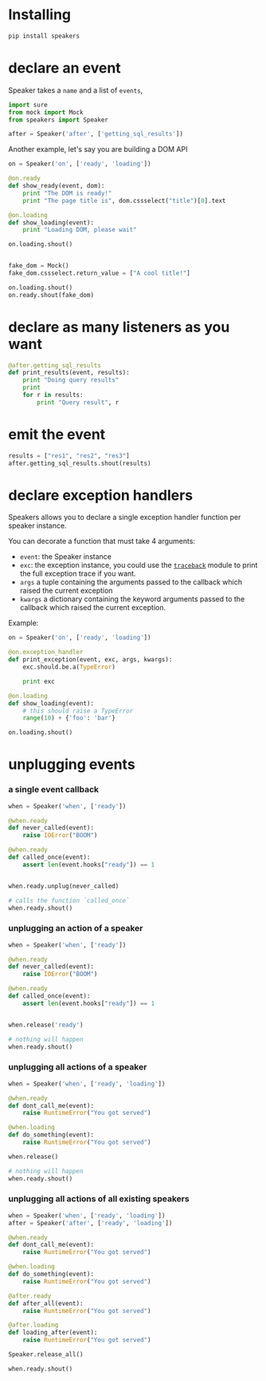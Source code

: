 # Installing

```bash
pip install speakers
```

# declare an event

Speaker takes a `name` and a list of `events`,

```python
import sure
from mock import Mock
from speakers import Speaker

after = Speaker('after', ['getting_sql_results'])
```

Another example, let's say you are building a DOM API

```python
on = Speaker('on', ['ready', 'loading'])

@on.ready
def show_ready(event, dom):
    print "The DOM is ready!"
    print "The page title is", dom.cssselect("title")[0].text

@on.loading
def show_loading(event):
    print "Loading DOM, please wait"

on.loading.shout()


fake_dom = Mock()
fake_dom.cssselect.return_value = ["A cool title!"]

on.loading.shout()
on.ready.shout(fake_dom)
```


# declare as many listeners as you want

```python
@after.getting_sql_results
def print_results(event, results):
    print "Doing query results"
    print
    for r in results:
        print "Query result", r
```

# emit the event

```python
results = ["res1", "res2", "res3"]
after.getting_sql_results.shout(results)
```

# declare exception handlers

Speakers allows you to declare a single exception handler function per speaker instance.

You can decorate a function that must take 4 arguments:

* `event`: the Speaker instance
* `exc`: the exception instance, you could use the [`traceback`](http://docs.python.org/2/library/traceback.html#traceback.format_exc) module to print the full exception trace if you want.
* `args` a tuple containing the arguments passed to the callback which raised the current exception
* `kwargs` a dictionary containing the keyword arguments passed to the callback which raised the current exception.

Example:

```python
on = Speaker('on', ['ready', 'loading'])

@on.exception_handler
def print_exception(event, exc, args, kwargs):
    exc.should.be.a(TypeError)

    print exc

@on.loading
def show_loading(event):
    # this should raise a TypeError
    range(10) + {'foo': 'bar'}

on.loading.shout()
```

# unplugging events


### a single event callback

```python
when = Speaker('when', ['ready'])

@when.ready
def never_called(event):
    raise IOError("BOOM")

@when.ready
def called_once(event):
    assert len(event.hooks["ready"]) == 1


when.ready.unplug(never_called)

# calls the function `called_once`
when.ready.shout()
```

### unplugging an action of a speaker

```python
when = Speaker('when', ['ready'])

@when.ready
def never_called(event):
    raise IOError("BOOM")

@when.ready
def called_once(event):
    assert len(event.hooks["ready"]) == 1


when.release('ready')

# nothing will happen
when.ready.shout()
```


### unplugging all actions of a speaker

```python
when = Speaker('when', ['ready', 'loading'])

@when.ready
def dont_call_me(event):
    raise RuntimeError("You got served")

@when.loading
def do_something(event):
    raise RuntimeError("You got served")

when.release()

# nothing will happen
when.ready.shout()
```


### unplugging all actions of all existing speakers

```python
when = Speaker('when', ['ready', 'loading'])
after = Speaker('after', ['ready', 'loading'])

@when.ready
def dont_call_me(event):
    raise RuntimeError("You got served")

@when.loading
def do_something(event):
    raise RuntimeError("You got served")

@after.ready
def after_all(event):
    raise RuntimeError("You got served")

@after.loading
def loading_after(event):
    raise RuntimeError("You got served")

Speaker.release_all()

when.ready.shout()
```
